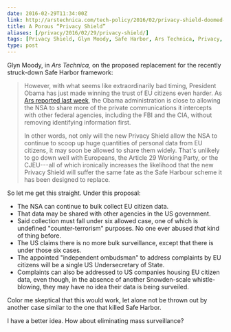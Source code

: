 ```yaml
--- 
date: 2016-02-29T11:34:00Z
link: http://arstechnica.com/tech-policy/2016/02/privacy-shield-doomed-from-get-go-nsa-bulk-surveillance-waved-through/
title: A Porous “Privacy Shield”
aliases: [/privacy/2016/02/29/privacy-shield/]
tags: [Privacy Shield, Glyn Moody, Safe Harbor, Ars Technica, Privacy, Security]
type: post
---
```


Glyn Moody, in *Ars Technica,* on the proposed replacement for the recently
struck-down Safe Harbor framework:

> However, with what seems like extraordinarily bad timing, President Obama 
> has just made winning the trust of EU citizens even harder. As
> [Ars reported last week], the Obama administration is close to allowing the
> NSA to share more of the private communications it intercepts with other
> federal agencies, including the FBI and the CIA, without removing
> identifying information first.
>
> In other words, not only will the new Privacy Shield allow the NSA to
> continue to scoop up huge quantities of personal data from EU citizens, it
> may soon be allowed to share them widely. That's unlikely to go down well
> with Europeans, the Article 29 Working Party, or the CJEU---all of which
> ironically increases the likelihood that the new Privacy Shield will suffer
> the same fate as the Safe Harbour scheme it has been designed to replace.

So let me get this straight. Under this proposal:

*   The NSA can continue to bulk collect EU citizen data.
*   That data may be shared with other agencies in the US government.
*   Said collection must fall under six allowed case, one of which is undefined
    "counter-terrorism" purposes. No one ever abused *that* kind of thing
    before.
*   The US claims there is no more bulk surveillance, except that there is under
    those six cases.
*   The appointed "independent ombudsman" to address complaints by EU citizens
    will be a single US Undersecretary of State.
*   Complaints can also be addressed to US companies housing EU citizen data,
    even though, in the absence of another Snowden-scale whistle-blowing, they
    may have no idea their data is being surveiled.

Color me skeptical that this would work, let alone not be thrown out by another
case similar to the one that killed Safe Harbor.

I have a better idea. How about eliminating mass surveillance?

  [Ars reported last week]:
    http://arstechnica.com/tech-policy/2016/02/obama-administration-closing-in-on-rules-to-let-nsa-share-more-freely-with-fbi-cia/
    "Obama administration closing in on rules to let NSA share more freely with FBI, CIA"
